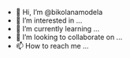 - 👋 Hi, I’m @bikolanamodela
- 👀 I’m interested in ...
- 🌱 I’m currently learning ...
- 💞️ I’m looking to collaborate on ...
- 📫 How to reach me ...

<!---
bikolanamodela/bikolanamodela is a ✨ special ✨ repository because its `README.md` (this file) appears on your GitHub profile.
You can click the Preview link to take a look at your changes.
--->
